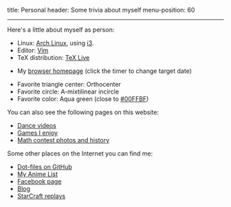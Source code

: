 title: Personal
header: Some trivia about myself
menu-position: 60

---

Here's a little about myself as person:

+ Linux: [Arch Linux](https://www.archlinux.org/), using [i3](https://i3wm.org/).
+ Editor: [Vim](http://www.vim.org/)
+ TeX distribution: [TeX Live](https://tug.org/texlive/)
* My [browser homepage](static/browser-homepage.html)
	 (click the timer to change target date)
+ Favorite triangle center: Orthocenter
+ Favorite circle: A-mixtilinear incircle
+ Favorite color: Aqua green (close to [#00FFBF][aquamarine])

You can also see the following pages on this website:

+ [Dance videos](adt.html)
+ [Games I enjoy](games.html)
+ [Math contest photos and history](myscores.html)

Some other places on the Internet you can find me:

+ [Dot-files on GitHub](https://github.com/vEnhance/dotfiles)
+ [My Anime List](https://myanimelist.net/animelist/v_Enhance)
+ [Facebook page](https://facebook.com/evanchenmath/)
+ [Blog](https://usamo.wordpress.com)
+ [StarCraft replays]((https://sc2replaystats.com/player/2491031))

[aquamarine]: https://en.wikipedia.org/wiki/Aquamarine_(color)
[imo]: http://imo-official.org/participant_r.aspx?id=24870
